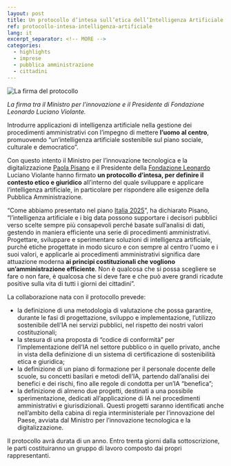 ```yaml
---
layout: post
title: Un protocollo d’intesa sull’etica dell’Intelligenza Artificiale nella Pubblica Amministrazione
ref: protocollo-intesa-intelligenza-artificiale
lang: it
excerpt_separator: <!-- MORE -->
categories:
  - highlights
  - imprese
  - pubblica amministrazione
  - cittadini
---
```


<img class="w-100" src="{{ site.baseURL }}/assets/images/posts/mouleonardo.jpg" alt="La firma del protocollo"/>

_La firma tra il Ministro per l’innovazione e il Presidente di Fondazione Leonardo Luciano Violante._

<!-- MORE -->

Introdurre applicazioni di intelligenza artificiale nella gestione dei procedimenti amministrativi con l’impegno di mettere **l’uomo al centro**, promuovendo “un’intelligenza artificiale sostenibile sul piano sociale, culturale e democratico”.

Con questo intento il Ministro per l’innovazione tecnologica e la digitalizzazione [Paola Pisano](https://innovazione.gov.it/it/chi-siamo/ministro/) e il Presidente della [Fondazione Leonardo](https://www.fondazioneleonardo-cdm.com/) Luciano Violante hanno firmato **un protocollo d’intesa, per definire il contesto etico e giuridico** all’interno del quale sviluppare e applicare l’intelligenza artificiale, in particolare per rispondere alle esigenze della Pubblica Amministrazione.

“Come abbiamo presentato nel piano [Italia 2025](https://innovazione.gov.it/it/cosa-facciamo/italia-2025/)”, ha dichiarato Pisano, “l’intelligenza artificiale e i big data possono supportare i decisori pubblici verso scelte sempre più consapevoli perché basate sull’analisi di dati,  gestendo in maniera efficiente una serie di procedimenti amministrativi. Progettare, sviluppare e sperimentare soluzioni di intelligenza artificiale, purché etiche progettate in modo sicuro  e con sempre al centro l'uomo e i suoi valori, e  applicarle ai procedimenti amministrativi significa dare attuazione moderna **ai principi costituzionali che vogliono un’amministrazione efficiente**. Non è qualcosa che si possa scegliere se fare o non fare, è qualcosa che si deve fare e che può avere grandi ricadute positive sulla vita di tutti i giorni dei cittadini”.

La collaborazione nata con il protocollo prevede:

- la definizione di una metodologia di valutazione che possa garantire, durante le fasi di progettazione, sviluppo e implementazione, l’utilizzo sostenibile dell’IA nei servizi pubblici, nel rispetto dei nostri valori costituzionali;
- la stesura di una proposta di “codice di conformità” per l’implementazione dell’IA nel settore pubblico o in quello privato, anche in vista della definizione di un sistema di certificazione di sostenibilità etica e giuridica;
- la definizione di un piano di formazione per il personale docente delle scuole, su concetti basilari e metodi dell’IA, partendo dall’analisi dei benefici e dei  rischi, fino alle regole di condotta per un’IA “benefica”;
- la definizione di almeno due progetti, destinati a una possibile sperimentazione, dedicati all’applicazione di IA nei procedimenti amministrativi e giurisdizionali. Questi progetti saranno identificati anche nell’ambito della cabina di regia interministeriale per l’innovazione del Paese, avviata dal Ministro per l’innovazione tecnologica e la digitalizzazione.

Il protocollo avrà durata di un anno. Entro trenta giorni dalla sottoscrizione, le parti costituiranno un gruppo di lavoro composto dai propri rappresentanti.

